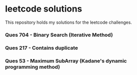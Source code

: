 # leetcode solutions
This repository holds my solutions for the leetcode challenges.

### Ques 704 - Binary Search (Iterative Method)
### Ques 217 - Contains duplicate
### Ques 53 - Maximum SubArray (Kadane's dynamic programming method)
